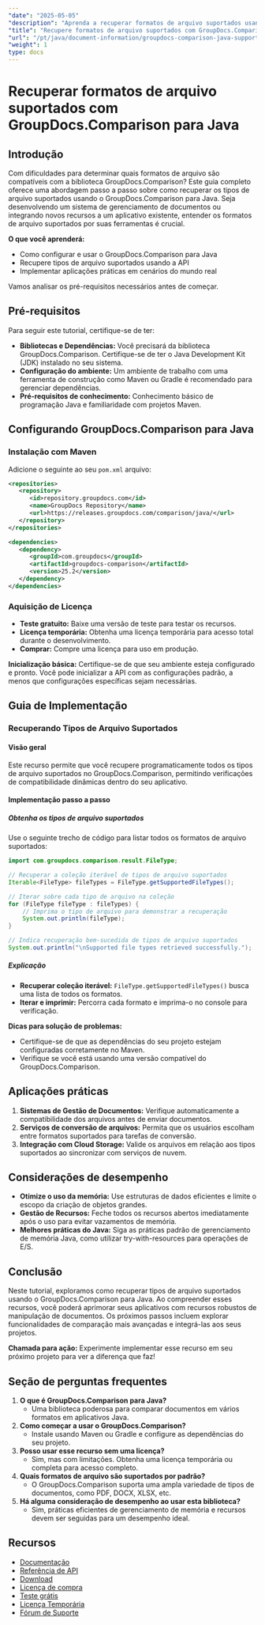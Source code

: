```yaml
---
"date": "2025-05-05"
"description": "Aprenda a recuperar formatos de arquivo suportados usando o GroupDocs.Comparison para Java. Siga este tutorial passo a passo para aprimorar seus sistemas de gerenciamento de documentos."
"title": "Recupere formatos de arquivo suportados com GroupDocs.Comparison para Java - Um guia completo"
"url": "/pt/java/document-information/groupdocs-comparison-java-supported-formats/"
"weight": 1
type: docs
---
```

# Recuperar formatos de arquivo suportados com GroupDocs.Comparison para Java

## Introdução

Com dificuldades para determinar quais formatos de arquivo são compatíveis com a biblioteca GroupDocs.Comparison? Este guia completo oferece uma abordagem passo a passo sobre como recuperar os tipos de arquivo suportados usando o GroupDocs.Comparison para Java. Seja desenvolvendo um sistema de gerenciamento de documentos ou integrando novos recursos a um aplicativo existente, entender os formatos de arquivo suportados por suas ferramentas é crucial.

**O que você aprenderá:**
- Como configurar e usar o GroupDocs.Comparison para Java
- Recupere tipos de arquivo suportados usando a API
- Implementar aplicações práticas em cenários do mundo real

Vamos analisar os pré-requisitos necessários antes de começar.

## Pré-requisitos

Para seguir este tutorial, certifique-se de ter:

- **Bibliotecas e Dependências:** Você precisará da biblioteca GroupDocs.Comparison. Certifique-se de ter o Java Development Kit (JDK) instalado no seu sistema.
- **Configuração do ambiente:** Um ambiente de trabalho com uma ferramenta de construção como Maven ou Gradle é recomendado para gerenciar dependências.
- **Pré-requisitos de conhecimento:** Conhecimento básico de programação Java e familiaridade com projetos Maven.

## Configurando GroupDocs.Comparison para Java

### Instalação com Maven

Adicione o seguinte ao seu `pom.xml` arquivo:

```xml
<repositories>
   <repository>
      <id>repository.groupdocs.com</id>
      <name>GroupDocs Repository</name>
      <url>https://releases.groupdocs.com/comparison/java/</url>
   </repository>
</repositories>

<dependencies>
   <dependency>
      <groupId>com.groupdocs</groupId>
      <artifactId>groupdocs-comparison</artifactId>
      <version>25.2</version>
   </dependency>
</dependencies>
```

### Aquisição de Licença

- **Teste gratuito:** Baixe uma versão de teste para testar os recursos.
- **Licença temporária:** Obtenha uma licença temporária para acesso total durante o desenvolvimento.
- **Comprar:** Compre uma licença para uso em produção.

**Inicialização básica:**
Certifique-se de que seu ambiente esteja configurado e pronto. Você pode inicializar a API com as configurações padrão, a menos que configurações específicas sejam necessárias.

## Guia de Implementação

### Recuperando Tipos de Arquivo Suportados

#### Visão geral
Este recurso permite que você recupere programaticamente todos os tipos de arquivo suportados no GroupDocs.Comparison, permitindo verificações de compatibilidade dinâmicas dentro do seu aplicativo.

#### Implementação passo a passo

##### Obtenha os tipos de arquivo suportados

Use o seguinte trecho de código para listar todos os formatos de arquivo suportados:

```java
import com.groupdocs.comparison.result.FileType;

// Recuperar a coleção iterável de tipos de arquivo suportados
Iterable<FileType> fileTypes = FileType.getSupportedFileTypes();

// Iterar sobre cada tipo de arquivo na coleção
for (FileType fileType : fileTypes) {
    // Imprima o tipo de arquivo para demonstrar a recuperação
    System.out.println(fileType);
}

// Indica recuperação bem-sucedida de tipos de arquivo suportados
System.out.println("\nSupported file types retrieved successfully.");
```

##### Explicação
- **Recuperar coleção iterável:** `FileType.getSupportedFileTypes()` busca uma lista de todos os formatos.
- **Iterar e imprimir:** Percorra cada formato e imprima-o no console para verificação.

**Dicas para solução de problemas:**
- Certifique-se de que as dependências do seu projeto estejam configuradas corretamente no Maven.
- Verifique se você está usando uma versão compatível do GroupDocs.Comparison.

## Aplicações práticas

1. **Sistemas de Gestão de Documentos:** Verifique automaticamente a compatibilidade dos arquivos antes de enviar documentos.
2. **Serviços de conversão de arquivos:** Permita que os usuários escolham entre formatos suportados para tarefas de conversão.
3. **Integração com Cloud Storage:** Valide os arquivos em relação aos tipos suportados ao sincronizar com serviços de nuvem.

## Considerações de desempenho

- **Otimize o uso da memória:** Use estruturas de dados eficientes e limite o escopo da criação de objetos grandes.
- **Gestão de Recursos:** Feche todos os recursos abertos imediatamente após o uso para evitar vazamentos de memória.
- **Melhores práticas do Java:** Siga as práticas padrão de gerenciamento de memória Java, como utilizar try-with-resources para operações de E/S.

## Conclusão

Neste tutorial, exploramos como recuperar tipos de arquivo suportados usando o GroupDocs.Comparison para Java. Ao compreender esses recursos, você poderá aprimorar seus aplicativos com recursos robustos de manipulação de documentos. Os próximos passos incluem explorar funcionalidades de comparação mais avançadas e integrá-las aos seus projetos.

**Chamada para ação:** Experimente implementar esse recurso em seu próximo projeto para ver a diferença que faz!

## Seção de perguntas frequentes

1. **O que é GroupDocs.Comparison para Java?**
   - Uma biblioteca poderosa para comparar documentos em vários formatos em aplicativos Java.
2. **Como começar a usar o GroupDocs.Comparison?**
   - Instale usando Maven ou Gradle e configure as dependências do seu projeto.
3. **Posso usar esse recurso sem uma licença?**
   - Sim, mas com limitações. Obtenha uma licença temporária ou completa para acesso completo.
4. **Quais formatos de arquivo são suportados por padrão?**
   - O GroupDocs.Comparison suporta uma ampla variedade de tipos de documentos, como PDF, DOCX, XLSX, etc.
5. **Há alguma consideração de desempenho ao usar esta biblioteca?**
   - Sim, práticas eficientes de gerenciamento de memória e recursos devem ser seguidas para um desempenho ideal.

## Recursos

- [Documentação](https://docs.groupdocs.com/comparison/java/)
- [Referência de API](https://reference.groupdocs.com/comparison/java/)
- [Download](https://releases.groupdocs.com/comparison/java/)
- [Licença de compra](https://purchase.groupdocs.com/buy)
- [Teste grátis](https://releases.groupdocs.com/comparison/java/)
- [Licença Temporária](https://purchase.groupdocs.com/temporary-license/)
- [Fórum de Suporte](https://forum.groupdocs.com/c/comparison)